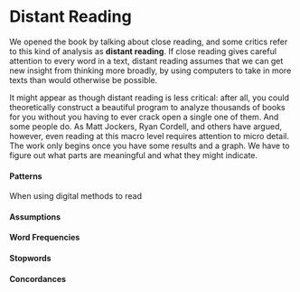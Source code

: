 # Distant Reading

We opened the book by talking about close reading, and some critics refer to this kind of analysis as **distant reading**. If close reading gives careful attention to every word in a text, distant reading assumes that we can get new insight from thinking more broadly, by using computers to take in more texts than would otherwise be possible.

It might appear as though distant reading is less critical: after all, you could theoretically construct a beautiful program to analyze thousands of books for you without you having to ever crack open a single one of them. And some people do. As Matt Jockers, Ryan Cordell, and others have argued, however, even reading at this macro level requires attention to micro detail. The work only begins once you have some results and a graph. We have to figure out what parts are meaningful and what they might indicate.

#### Patterns

When using digital methods to read 



#### Assumptions

#### Word Frequencies

#### Stopwords

#### Concordances
